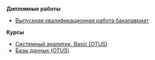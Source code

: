 **Дипломные работы** 

 - [Выпускная квалификационная работа
   бакалавриат](https://github.com/dmatwe/projects/tree/main/%D0%92%D0%9A%D0%A0_%D0%B1%D0%B8%D0%B7%D0%BD%D0%B5%D1%81_%D0%B0%D0%BD%D0%B0%D0%BB%D0%B8%D1%82%D0%B8%D0%BA%D0%B0/%D0%92%D0%9A%D0%A0_%D0%B1%D0%B0%D0%BA%D0%B0%D0%BB%D0%B0%D0%B2%D1%80%D0%B8%D0%B0%D1%82)

**Курсы**

 - [Системный аналитик. Basic
   (OTUS)](https://github.com/dmatwe/projects/tree/main/OTUS_SA_BASIC)
 - [Базы данных
   (OTUS)](https://github.com/dmatwe/projects/tree/main/OTUS_BD)

